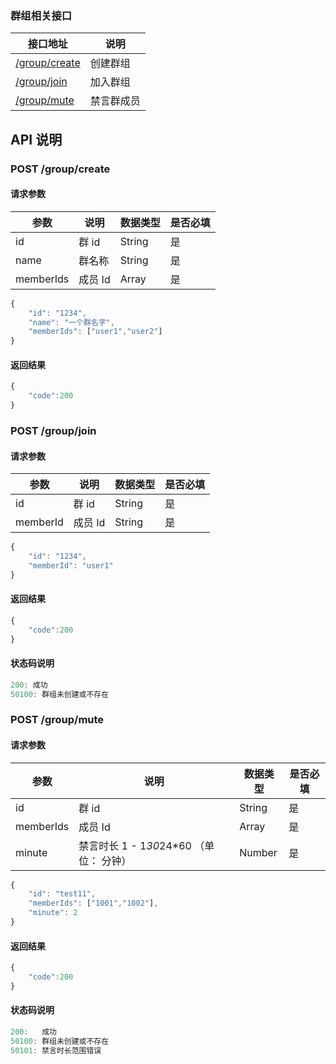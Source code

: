 ### 群组相关接口

| 接口地址 | 说明 |
|---------|-----|
| [/group/create](#post-groupcreate) | 创建群组 |
| [/group/join](#post-groupjoin) | 加入群组 |
| [/group/mute](#post-groupmute) | 禁言群成员 |


## API 说明

### POST /group/create

#### 请求参数

|参数|说明|数据类型|是否必填|
|---|----|------|------|
|id|群 id|String| 是|
|name|群名称 |String| 是|
|memberIds|成员 Id |Array| 是|

```js
{
    "id": "1234",
    "name": "一个群名字",
    "memberIds": ["user1","user2"]
}
```

#### 返回结果

```js
{
    "code":200
}
```

### POST /group/join

#### 请求参数

|参数|说明|数据类型|是否必填|
|---|----|------|------|
|id|群 id|String| 是|
|memberId|成员 Id |String| 是|

```js
{
    "id": "1234",
    "memberId": "user1"
}
```

#### 返回结果

```js
{
    "code":200 
}
```

#### 状态码说明

```js
200: 成功
50100: 群组未创建或不存在
```

### POST /group/mute

#### 请求参数

|参数|说明|数据类型|是否必填|
|---|----|------|------|
|id|群 id|String| 是|
|memberIds|成员 Id |Array| 是|
|minute|禁言时长 1 - 1*30*24*60 （单位： 分钟） |Number| 是|

```js
{
	"id": "test11",
	"memberIds": ["1001","1002"],
	"minute": 2
}
```

#### 返回结果

```js
{
    "code":200 
}
```

#### 状态码说明

```js
200:   成功
50100: 群组未创建或不存在
50101: 禁言时长范围错误
```